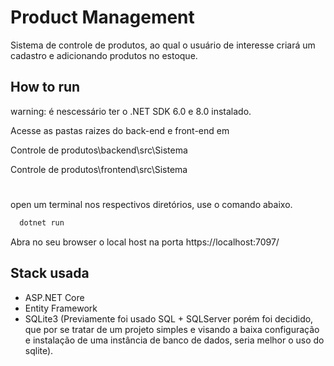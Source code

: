 
# Product Management

Sistema de controle de produtos, ao qual o usuário de interesse criará um cadastro e adicionando produtos no estoque.

## How to run


warning: é nescessário ter o .NET SDK 6.0 e 8.0 instalado.

Acesse as pastas raizes do back-end e front-end em

Controle de produtos\backend\src\Sistema

Controle de produtos\frontend\src\Sistema

# 

open um terminal nos respectivos diretórios, use o comando abaixo.

```bash
  dotnet run
```


Abra no seu browser o local host na porta https://localhost:7097/

## Stack usada

- ASP.NET Core
- Entity Framework
- SQLite3 (Previamente foi usado SQL + SQLServer porém foi decidido, que por se tratar de um projeto simples e visando a baixa configuração e instalação de uma instância de banco de dados, seria melhor o uso do sqlite).